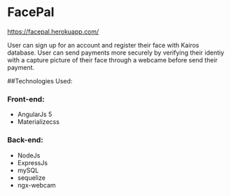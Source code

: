 # FacePal

https://facepal.herokuapp.com/

User can sign up for an account and register their face with Kairos database.  User can send payments more securely by verifying their identiy with a capture picture of their face through a webcame before send their payment.

##Technologies Used:

### Front-end:
* AngularJs 5
* Materializecss

### Back-end:
* NodeJs
* ExpressJs
* mySQL
* sequelize
* ngx-webcam
